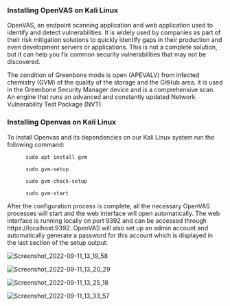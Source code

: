 ### Installing OpenVAS on Kali Linux

OpenVAS, an endpoint scanning application and web application used to identify and detect vulnerabilities. It is widely used by companies as part of their risk mitigation solutions to quickly identify gaps in their production and even development servers or applications. This is not a complete solution, but it can help you fix common security vulnerabilities that may not be discovered. 

The condition of Greenbone mode is open (APEVALV) from infected chemistry (GVM) of the quality of the storage and the GitHub area. it is used in the Greenbone Security Manager device and is a comprehensive scan. An engine that runs an advanced and constantly updated Network Vulnerability Test Package (NVT).

### Installing Openvas on Kali Linux

To install Openvas and its dependencies on our Kali Linux system run the following command:



          sudo apt install gvm

          sudo gvm-setup
          
          sudo gvm-check-setup
          
          sudo gvm-start
          
After the configuration process is complete, all the necessary OpenVAS processes will start and the web interface will open automatically. The web interface is running locally on port 9392 and can be accessed through https://localhost:9392. OpenVAS will also set up an admin account and automatically generate a password for this account which is displayed in the last section of the setup output:

![Screenshot_2022-09-11_13_19_58](https://user-images.githubusercontent.com/95676591/189536687-2886cd81-52d4-46d1-a724-2f28f626332a.png)

![Screenshot_2022-09-11_13_20_29](https://user-images.githubusercontent.com/95676591/189536704-204ce5ed-0f68-4e22-8353-8d53688d8978.png)

![Screenshot_2022-09-11_13_25_18](https://user-images.githubusercontent.com/95676591/189536706-88dc66aa-f687-4216-be13-0566a13d488c.png)

![Screenshot_2022-09-11_13_33_57](https://user-images.githubusercontent.com/95676591/189536709-2c0f7d7e-39f7-4256-b19c-3222e4162b61.png)
